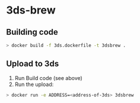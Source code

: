 # 3ds-brew


## Building code

```sh
> docker build -f 3ds.dockerfile -t 3dsbrew .
```

## Upload to 3ds

1. Run Build code (see above)
2. Run the upload:

```sh
> docker run -e ADDRESS=<address-of-3ds> 3dsbrew
```

